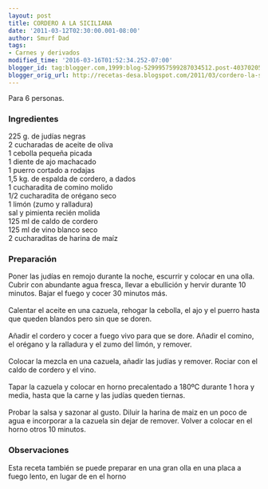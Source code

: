 ```yaml
---
layout: post
title: CORDERO A LA SICILIANA
date: '2011-03-12T02:30:00.001-08:00'
author: Smurf Dad
tags:
- Carnes y derivados
modified_time: '2016-03-16T01:52:34.252-07:00'
blogger_id: tag:blogger.com,1999:blog-5299957599287034512.post-4037020566649461480
blogger_orig_url: http://recetas-desa.blogspot.com/2011/03/cordero-la-siciliana.html
---
```


Para 6 personas.<br /><h3>Ingredientes</h3>225 g. de judías negras<br />2 cucharadas de aceite de oliva<br />1 cebolla pequeña picada<br />1 diente de ajo machacado<br />1 puerro cortado a rodajas<br />1,5 kg. de espalda de cordero, a dados<br />1 cucharadita de comino molido<br />1/2 cucharadita de orégano seco<br />1 limón (zumo y ralladura)<br />sal y pimienta recién molida<br />125 ml de caldo de cordero<br />125 ml de vino blanco seco<br />2 cucharaditas de harina de maíz<br /><h3>Preparación</h3>Poner las judías en remojo durante la noche, escurrir y colocar en una olla. Cubrir con abundante agua fresca, llevar a ebullición y hervir durante 10 minutos. Bajar el fuego y cocer 30 minutos más.<br /><br />Calentar el aceite en una cazuela, rehogar la cebolla, el ajo y el puerro hasta que queden blandos pero sin que se doren.<br /><br />Añadir el cordero y cocer a fuego vivo para que se dore. Añadir el comino, el orégano y la ralladura y el zumo del limón, y remover.<br /><br />Colocar la mezcla en una cazuela, añadir las judías y remover. Rociar con el caldo de cordero y el vino.<br /><br />Tapar la cazuela y colocar en horno precalentado a 180ºC durante 1 hora y media, hasta que la carne y las judías queden tiernas.<br /><br />Probar la salsa y sazonar al gusto. Diluir la harina de maiz en un poco de agua e incorporar a la cazuela sin dejar de remover. Volver a colocar en el horno otros 10 minutos.<br /><h3>Observaciones</h3>Esta receta también se puede preparar en una gran olla en una placa a fuego lento, en lugar de en el horno